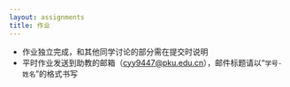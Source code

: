 ```yaml
---
layout: assignments
title: 作业
---
```


- 作业独立完成，和其他同学讨论的部分需在提交时说明
- 平时作业发送到助教的邮箱（cyy9447@pku.edu.cn），邮件标题请以“`学号-姓名`”的格式书写
  